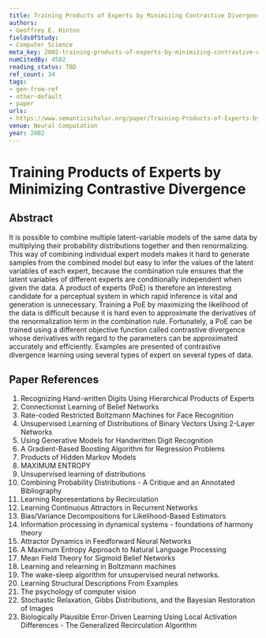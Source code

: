 ```yaml
---
title: Training Products of Experts by Minimizing Contrastive Divergence
authors:
- Geoffrey E. Hinton
fieldsOfStudy:
- Computer Science
meta_key: 2002-training-products-of-experts-by-minimizing-contrastive-divergence
numCitedBy: 4582
reading_status: TBD
ref_count: 34
tags:
- gen-from-ref
- other-default
- paper
urls:
- https://www.semanticscholar.org/paper/Training-Products-of-Experts-by-Minimizing-Hinton/9360e5ce9c98166bb179ad479a9d2919ff13d022?sort=total-citations
venue: Neural Computation
year: 2002
---
```


# Training Products of Experts by Minimizing Contrastive Divergence

## Abstract

It is possible to combine multiple latent-variable models of the same data by multiplying their probability distributions together and then renormalizing. This way of combining individual expert models makes it hard to generate samples from the combined model but easy to infer the values of the latent variables of each expert, because the combination rule ensures that the latent variables of different experts are conditionally independent when given the data. A product of experts (PoE) is therefore an interesting candidate for a perceptual system in which rapid inference is vital and generation is unnecessary. Training a PoE by maximizing the likelihood of the data is difficult because it is hard even to approximate the derivatives of the renormalization term in the combination rule. Fortunately, a PoE can be trained using a different objective function called contrastive divergence whose derivatives with regard to the parameters can be approximated accurately and efficiently. Examples are presented of contrastive divergence learning using several types of expert on several types of data.

## Paper References

1. Recognizing Hand-written Digits Using Hierarchical Products of Experts
2. Connectionist Learning of Belief Networks
3. Rate-coded Restricted Boltzmann Machines for Face Recognition
4. Unsupervised Learning of Distributions of Binary Vectors Using 2-Layer Networks
5. Using Generative Models for Handwritten Digit Recognition
6. A Gradient-Based Boosting Algorithm for Regression Problems
7. Products of Hidden Markov Models
8. MAXIMUM ENTROPY
9. Unsupervised learning of distributions
10. Combining Probability Distributions - A Critique and an Annotated Bibliography
11. Learning Representations by Recirculation
12. Learning Continuous Attractors in Recurrent Networks
13. Bias/Variance Decompositions for Likelihood-Based Estimators
14. Information processing in dynamical systems - foundations of harmony theory
15. Attractor Dynamics in Feedforward Neural Networks
16. A Maximum Entropy Approach to Natural Language Processing
17. Mean Field Theory for Sigmoid Belief Networks
18. Learning and relearning in Boltzmann machines
19. The wake-sleep algorithm for unsupervised neural networks.
20. Learning Structural Descriptions From Examples
21. The psychology of computer vision
22. Stochastic Relaxation, Gibbs Distributions, and the Bayesian Restoration of Images
23. Biologically Plausible Error-Driven Learning Using Local Activation Differences - The Generalized Recirculation Algorithm
